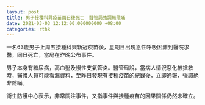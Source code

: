 ```yaml
---
layout: post
title: 男子接種科興疫苗兩日後死亡　醫管局強調無隱瞞
date: 2021-03-03 12:12:00.000000000 +08:00
categories: rthk
---
```


一名63歲男子上周五接種科興新冠疫苗後，星期日出現急性呼吸困難到醫院求醫，同日死亡，當局在昨晚公布事件。

男子本身有糖尿病，高血壓及慢性支氣管炎。醫管局說，當病人情況惡化被搶救時，醫護人員可能看漏資料，至昨日發現有接種疫苗的紀錄後，立即通報，強調絕非隱瞞。

衞生防護中心表示，非常關注事件，又指事件與接種疫苗的因果關係仍然未確立。
